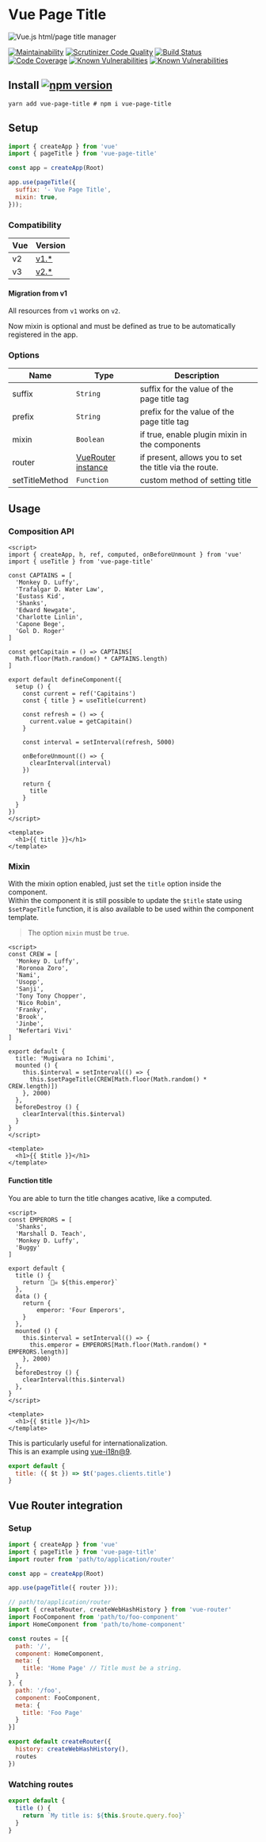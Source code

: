# Vue Page Title

![Vue.js html/page title manager](cover.jpg)

[![Maintainability](https://api.codeclimate.com/v1/badges/ac0ebf285e98487cce0c/maintainability)](https://codeclimate.com/github/vinicius73/vue-page-title/maintainability) [![Scrutinizer Code Quality](https://scrutinizer-ci.com/g/vinicius73/vue-page-title/badges/quality-score.png?b=master)](https://scrutinizer-ci.com/g/vinicius73/vue-page-title/?branch=master) [![Build Status](https://scrutinizer-ci.com/g/vinicius73/vue-page-title/badges/build.png?b=master)](https://scrutinizer-ci.com/g/vinicius73/vue-page-title/build-status/master) [![Code Coverage](https://scrutinizer-ci.com/g/vinicius73/vue-page-title/badges/coverage.png?b=master)](https://scrutinizer-ci.com/g/vinicius73/vue-page-title/?branch=master) [![Known Vulnerabilities](https://snyk.io/test/github/vinicius73/vue-page-title/badge.svg?targetFile=package.json)](https://snyk.io/test/github/vinicius73/vue-page-title?targetFile=package.json) [![Known Vulnerabilities](https://badgen.net/bundlephobia/minzip/vue-page-title)](https://bundlephobia.com/result?p=vue-page-title)

## Install [![npm version](https://badge.fury.io/js/vue-page-title.svg)](https://badge.fury.io/js/vue-page-title)

```shell
yarn add vue-page-title # npm i vue-page-title
```

## Setup

```js
import { createApp } from 'vue'
import { pageTitle } from 'vue-page-title'

const app = createApp(Root)

app.use(pageTitle({
  suffix: '- Vue Page Title',
  mixin: true,
}));
```

### Compatibility

Vue | Version
--- | -------
v2  | [v1.*](https://github.com/vinicius73/vue-page-title/tree/v1)
v3  | [v2.*](https://github.com/vinicius73/vue-page-title/)

#### Migration from v1

All resources from `v1` works on `v2`.

Now mixin is optional and must be defined as true to be automatically registered in the app.

### Options

Name | Type | Description
---- | ---- | -----------
suffix | `String` |  suffix for the value of the page title tag
prefix | `String` | prefix for the value of the page title tag
mixin | `Boolean` | if true, enable plugin mixin in the components
router | [VueRouter instance](https://router.vuejs.org/api/#router-instance-properties) | if present, allows you to set the title via the route.
setTitleMethod | `Function` | custom method of setting title

## Usage

### Composition API

```vue
<script>
import { createApp, h, ref, computed, onBeforeUnmount } from 'vue'
import { useTitle } from 'vue-page-title'

const CAPTAINS = [
  'Monkey D. Luffy',
  'Trafalgar D. Water Law',
  'Eustass Kid',
  'Shanks',
  'Edward Newgate',
  'Charlotte Linlin',
  'Capone Bege',
  'Gol D. Roger'
]

const getCapitain = () => CAPTAINS[
  Math.floor(Math.random() * CAPTAINS.length)
]

export default defineComponent({
  setup () {
    const current = ref('Capitains')
    const { title } = useTitle(current)

    const refresh = () => {
      current.value = getCapitain()
    }

    const interval = setInterval(refresh, 5000)

    onBeforeUnmount(() => {
      clearInterval(interval)
    })

    return {
      title
    }
  }
})
</script>

<template>
  <h1>{{ title }}</h1>
</template>
```

### Mixin

With the mixin option enabled, just set the `title` option inside the component.  
Within the component it is still possible to update the `$title` state using `$setPageTitle` function, it is also available to be used within the component template.

> The option `mixin` must be `true`.

```vue
<script>
const CREW = [
  'Monkey D. Luffy', 
  'Roronoa Zoro', 
  'Nami', 
  'Usopp', 
  'Sanji', 
  'Tony Tony Chopper', 
  'Nico Robin', 
  'Franky', 
  'Brook', 
  'Jinbe', 
  'Nefertari Vivi'
]

export default {
  title: 'Mugiwara no Ichimi',
  mounted () {
    this.$interval = setInterval(() => {
      this.$setPageTitle(CREW[Math.floor(Math.random() * CREW.length)])
    }, 2000)
  },
  beforeDestroy () {
    clearInterval(this.$interval)
  }
}
</script>

<template>
  <h1>{{ $title }}</h1>
</template>
```
#### Function title

You are able to turn the title changes acative, like a computed.

```vue
<script>
const EMPERORS = [
  'Shanks',
  'Marshall D. Teach',
  'Monkey D. Luffy',
  'Buggy'
]

export default {
  title () {
    return `🏴‍☠️ ${this.emperor}`
  },
  data () {
  	return {
    	emperor: 'Four Emperors',
    }
  },
  mounted () {
    this.$interval = setInterval(() => {
      this.emperor = EMPERORS[Math.floor(Math.random() * EMPERORS.length)]
    }, 2000)
  },
  beforeDestroy () {
    clearInterval(this.$interval)
  },
}
</script>

<template>
  <h1>{{ $title }}</h1>
</template>
```

This is particularly useful for internationalization.  
This is an example using [vue-i18n@9](https://github.com/intlify/vue-i18n-next).

```js
export default {
  title: ({ $t }) => $t('pages.clients.title')
}
```

## Vue Router integration

### Setup

```js
import { createApp } from 'vue'
import { pageTitle } from 'vue-page-title'
import router from 'path/to/application/router'

const app = createApp(Root)

app.use(pageTitle({ router }));
```

```js
// path/to/application/router
import { createRouter, createWebHashHistory } from 'vue-router'
import FooComponent from 'path/to/foo-component'
import HomeComponent from 'path/to/home-component'

const routes = [{
  path: '/',
  component: HomeComponent,
  meta: {
    title: 'Home Page' // Title must be a string.
  }
}, {
  path: '/foo',
  component: FooComponent,
  meta: {
    title: 'Foo Page'
  }
}]

export default createRouter({
  history: createWebHashHistory(),
  routes
})
```

### Watching routes

```js
export default {
  title () {
    return `My title is: ${this.$route.query.foo}`
  }
}
```
